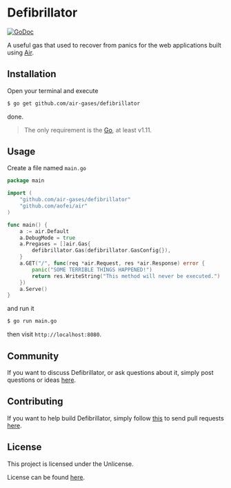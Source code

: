 # Defibrillator

[![GoDoc](https://godoc.org/github.com/air-gases/defibrillator?status.svg)](https://godoc.org/github.com/air-gases/defibrillator)

A useful gas that used to recover from panics for the web applications built
using [Air](https://github.com/aofei/air).

## Installation

Open your terminal and execute

```bash
$ go get github.com/air-gases/defibrillator
```

done.

> The only requirement is the [Go](https://golang.org), at least v1.11.

## Usage

Create a file named `main.go`

```go
package main

import (
	"github.com/air-gases/defibrillator"
	"github.com/aofei/air"
)

func main() {
	a := air.Default
	a.DebugMode = true
	a.Pregases = []air.Gas{
		defibrillator.Gas(defibrillator.GasConfig{}),
	}
	a.GET("/", func(req *air.Request, res *air.Response) error {
		panic("SOME TERRIBLE THINGS HAPPENED!")
		return res.WriteString("This method will never be executed.")
	})
	a.Serve()
}
```

and run it

```bash
$ go run main.go
```

then visit `http://localhost:8080`.

## Community

If you want to discuss Defibrillator, or ask questions about it, simply post
questions or ideas [here](https://github.com/air-gases/defibrillator/issues).

## Contributing

If you want to help build Defibrillator, simply follow
[this](https://github.com/air-gases/defibrillator/wiki/Contributing) to send
pull requests [here](https://github.com/air-gases/defibrillator/pulls).

## License

This project is licensed under the Unlicense.

License can be found [here](LICENSE).
